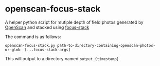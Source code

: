 # openscan-focus-stack
A helper python script for mutiple depth of field photos generated by [OpenScan](https://github.com/OpenScan-org) and stacked using [focus-stack](https://github.com/PetteriAimonen/focus-stack)

The command is as follows:

```
openscan-focus-stack.py path-to-directory-containing-openscan-photos-or-glob  [...focus-stack-args] 
```

This will output to a directory named ```output_{timestamp}```
